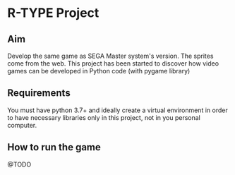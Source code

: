 # R-TYPE Project

## Aim

Develop the same game as SEGA Master system's version. The sprites come from the web.
This project has been started to discover how video games can be developed in Python code (with pygame library)

## Requirements

You must have python 3.7+ and ideally create a virtual environment in order to have necessary libraries only in this 
project, not in you personal computer.

## How to run the game

@TODO
